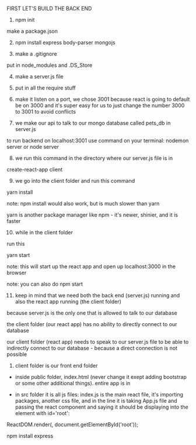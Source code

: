 
FIRST LET'S BUILD THE BACK END

1. npm init

make a package.json

2. npm install express body-parser mongojs

3. make a .gitignore

put in node_modules and .DS_Store

4. make a server.js file

5. put in all the require stuff

6. make it listen on a port, we chose 3001 because react is going to default be on 3000 and it's super easy for us to just change the number 3000 to 3001 to avoid conflicts

7. we make our api to talk to our mongo database called pets_db in server.js

to run backend on localhost:3001 use command on your terminal:
nodemon server
or
node server

8. we run this command in the directory where our server.js file is in 

create-react-app client

9. we go into the client folder and run this command

yarn install

note: npm install would also work, but is much slower than yarn

yarn is another package manager like npm - it's newer, shinier, and it is faster

10. while in the client folder

run this

yarn start

note: this will start up the react app and open up localhost:3000 in the browser

note: you can also do npm start

11. keep in mind that we need both the back end (server.js) running and also the react app running (the client folder)

because server.js is the only one that is allowed to talk to our database

the client folder (our react app) has no ability to directly connect to our database

our client folder (react app) needs to speak to our server.js file to be able to indirectly connect to our database - because a direct connection is not possible




1. client folder is our front end folder

- inside public folder, index.html (never change it exept adding bootstrap or some other additional things).
entire app is in <div id="root"><div>

- in src folder it is all js files:
index.js is the main react file, it's importing packages, another css file, and in the line it is taking App.js file and passing the react component and saying it should be displaying into the element with id='root':

ReactDOM.render(<App />, document.getElementById('root'));

npm install express 











